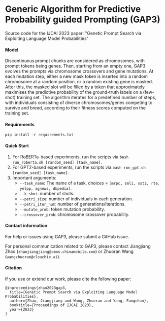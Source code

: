 # Generic Algorithm for Predictive Probability guided Prompting (GAP3)

Source code for the IJCAI 2023 paper: "Genetic Prompt Search via Exploiting Language Model Probabilities"

#### Model
Discontinuous prompt chunks are considered as chromosomes, with prompt tokens being genes. Then, starting from an empty one, GAP3 evolves the prompts via chromosome crossovers and gene mutations. At each mutation step, either a new mask token is inserted into a random chromosome at a random position, or a random existing gene is masked. After this, the masked slot will be filled by a token that approximately maximises the predictive probability of the ground-truth labels on a (few-shot) training set. The algorithm iterates for a predefined number of steps, with individuals consisting of diverse
chromosomes/genes competing to survive and breed, according to their fitness scores computed on the training set.

#### Requirements
`pip install -r requirements.txt`

#### Quick Start
1. For RoBERTa-based experiments, run the scripts via `bash run_roberta.sh [random_seed] [task_name]`.
2. For GPT2-based experiments, run the scripts via `bash run_gpt.sh [random_seed] [task_name]`.    
3. Important arguments:
   * `--task_name`: The name of a task. choices = `[mrpc, snli, sst2, rte, yelpp, agnews, dbpedia]`.
   * `--k_shot`: number of shots.
   * `--petri_size`: number of individuals in each generation.
   * `--petri_iter_num`: number of generations/iterations.
   * `--mutate_prob`: token mutation probability.
   * `--crossover_prob`: chromosome crossover probability.

#### Contact information

For help or issues using GAP3, please submit a GitHub issue.

For personal communication related to GAP3, please contact Jiangjiang Zhao (`zhaojiangjiang@cmos.chinamobile.com`) or Zhuoran Wang (`wangzhuoran@clouchie.ai`).

#### Citation

If you use or extend our work, please cite the following paper:
```
@inproceedings{zhao2023gap3,
  title={Genetic Prompt Search via Exploiting Language Model Probabilities},
  author={Zhao, Jiangjiang and Wang, Zhuoran and Yang, Fangchun},
  booktitle={Proceedings of IJCAI 2023},
  year={2023}
}
```
   